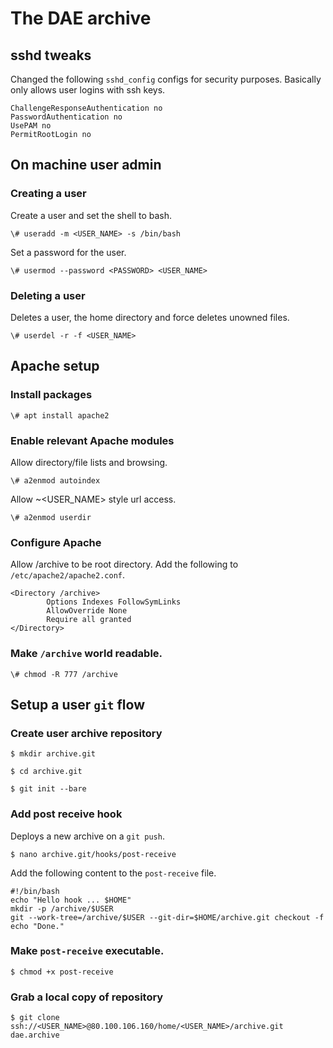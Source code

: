 # The DAE archive

## sshd tweaks

Changed the following `sshd_config` configs for security purposes.  Basically only allows user logins with ssh keys.

    ChallengeResponseAuthentication no
    PasswordAuthentication no
    UsePAM no
    PermitRootLogin no

## On machine user admin

### Creating a user

Create a user and set the shell to bash.

    \# useradd -m <USER_NAME> -s /bin/bash

Set a password for the user.

    \# usermod --password <PASSWORD> <USER_NAME>

### Deleting a user

Deletes a user, the home directory and force deletes unowned files.

    \# userdel -r -f <USER_NAME>

## Apache setup

### Install packages

    \# apt install apache2

### Enable relevant Apache modules

Allow directory/file lists and browsing.

    \# a2enmod autoindex

Allow ~\<USER\_NAME\> style url access.

    \# a2enmod userdir

### Configure Apache

Allow /archive to be root directory.  Add the following to `/etc/apache2/apache2.conf`.

    <Directory /archive>
            Options Indexes FollowSymLinks
            AllowOverride None
            Require all granted
    </Directory>

### Make `/archive` world readable.

    \# chmod -R 777 /archive

## Setup a user `git` flow

### Create user archive repository

    $ mkdir archive.git

    $ cd archive.git

    $ git init --bare

### Add post receive hook

Deploys a new archive on a `git push`.

    $ nano archive.git/hooks/post-receive

Add the following content to the `post-receive` file.

    #!/bin/bash
    echo "Hello hook ... $HOME"
    mkdir -p /archive/$USER
    git --work-tree=/archive/$USER --git-dir=$HOME/archive.git checkout -f
    echo "Done."

### Make `post-receive` executable.

    $ chmod +x post-receive

### Grab a local copy of repository

    $ git clone ssh://<USER_NAME>@80.100.106.160/home/<USER_NAME>/archive.git dae.archive







